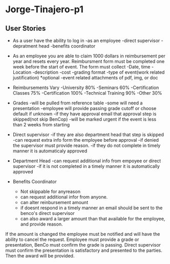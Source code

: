 # Jorge-Tinajero-p1

## User Stories

* As a user have the ability to log in
-as an employee 
-direct supervisor 
-depratment head 
-benefits coordinator

* As an employee you are able to claim 1000 dollars in reimbursement per year and resets every year. Reimbursment form must be completed one week before the start of event. The form must collect
-Date, time
-Location
-description
-cost
-grading format
-type of event(work related justification)
*optional
-event related attachments of pdf, img, or doc

* Reimbursements Vary
-University 80%
-Seminars 60%
-Certification Classes 75%
-Certification 100%
-Technical Training 90%
-Other 30%

* Grades
  -will be pulled from reference table
  -some will need a presentation
  -employee will provide passing grade cutoff or choose default if unknown
  -if they have approval email that approval step is skipped(not skip BenCop)
  -will be marked urgent if the event is less than 2 weeks from starting
* Direct supervisor
 -if they are also department head that step is skipped
 -can request extra info form the employee before approval
 -if denied the supervisor must provide reason.
 -if they do not complete in timely manner it is automaticaly approved
 * Department Head 
  -can request additional info from empoyee or direct supervisor
  -if it is not completed in a timely manner it is automatically approved
 * Benefits Coordinator
   - Not skippable for anyreason
   - can request additional infor from anyone.
   - can alter reinbursement amount
   - if doesnt respond in a timely manner an email should be sent to the benco's direct supervisor
   - can also award a larger amount than that available for the employee, and provide reason.
   
  If the amount is changed the employee must be notified and will have the ability to cancel the request. Employee must provide a grade or presentation, BenCo must confirm the grade is passing. Direct supervisor must confirm the presentation is satisfactory and presented to the parties. Then the award will be provided.
